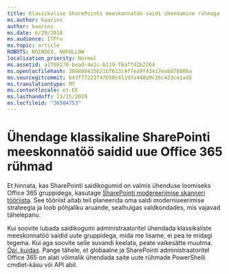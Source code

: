 ```yaml
---
title: Klassikalise SharePointi meeskonnatöö saidi ühendamine rühmaga
ms.author: kaarins
author: kaarins
ms.date: 6/29/2018
ms.audience: ITPro
ms.topic: article
ROBOTS: NOINDEX, NOFOLLOW
localization_priority: Normal
ms.assetid: a1f6b170-bead-4e1c-b119-f6affd2b2264
ms.openlocfilehash: 389880415621b7623c9f7ea9f43417eab878806a
ms.sourcegitcommit: b43f77221f47b50c41197a448a9c26c423ce1ad5
ms.translationtype: MT
ms.contentlocale: et-EE
ms.lasthandoff: 11/15/2019
ms.locfileid: "36504753"
---
```

# <a name="connect-classic-sharepoint-team-sites-to-new-office-365-groups"></a>Ühendage klassikaline SharePointi meeskonnatöö saidid uue Office 365 rühmad

Et hinnata, kas SharePointi saidikogumid on valmis ühenduse loomiseks Office 365 gruppidega, kasutage [SharePointi modereerimise skanneri tööriista](https://go.microsoft.com/fwlink/?linkid=873066). See tööriist aitab teil planeerida oma saidi moderniseerimise strateegia ja loob põhjaliku aruande, sealhulgas valdkondades, mis vajavad tähelepanu.
  
Kui soovite lubada saidikogumi administraatoritel ühendada klassikaliste meeskonnatöö saidid uute gruppidega, mida me lisame, ei pea te midagi tegema. Kui aga soovite selle suvandi keelata, peate vaikesätte muutma. [Õpi, kuidas](https://go.microsoft.com/fwlink/?linkid=2004316). Pange tähele, et globaalne ja SharePointi administraatoritel Office 365 on alati võimalik ühendada saite uute rühmade PowerShelli cmdlet-käsu või API abil.
  

